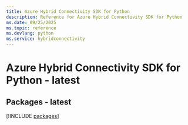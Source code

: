 ```yaml
---
title: Azure Hybrid Connectivity SDK for Python
description: Reference for Azure Hybrid Connectivity SDK for Python
ms.date: 09/25/2025
ms.topic: reference
ms.devlang: python
ms.service: hybridconnectivity
---
```

# Azure Hybrid Connectivity SDK for Python - latest
## Packages - latest
[!INCLUDE [packages](hybrid-connectivity-index.md)]